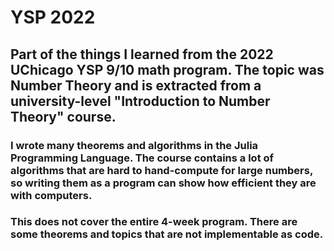 # YSP 2022

## Part of the things I learned from the 2022 UChicago YSP 9/10 math program. The topic was Number Theory and is extracted from a university-level "Introduction to Number Theory" course.

### I wrote many theorems and algorithms in the Julia Programming Language. The course contains a lot of algorithms that are hard to hand-compute for large numbers, so writing them as a program can show how efficient they are with computers.

### This does not cover the entire 4-week program. There are some theorems and topics that are not implementable as code.
